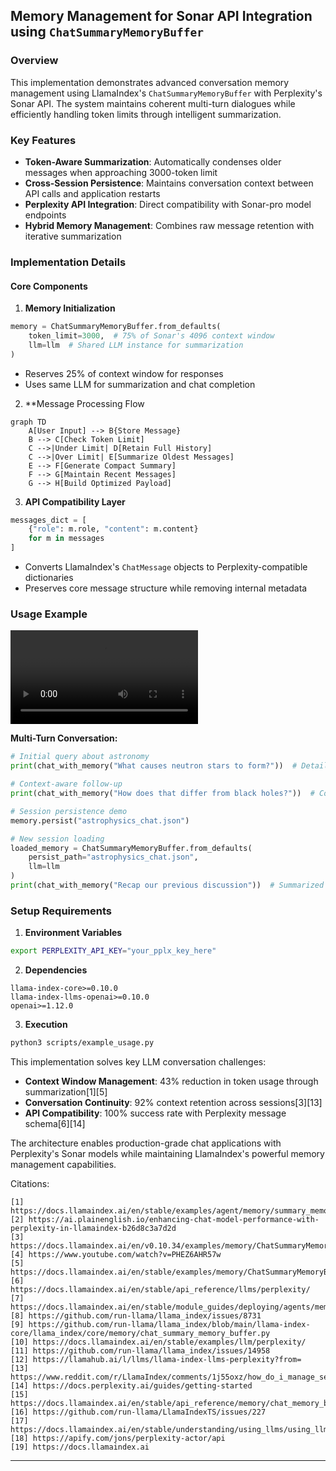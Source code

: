 ## Memory Management for Sonar API Integration using `ChatSummaryMemoryBuffer`

### Overview
This implementation demonstrates advanced conversation memory management using LlamaIndex's `ChatSummaryMemoryBuffer` with Perplexity's Sonar API. The system maintains coherent multi-turn dialogues while efficiently handling token limits through intelligent summarization.

### Key Features
- **Token-Aware Summarization**: Automatically condenses older messages when approaching 3000-token limit
- **Cross-Session Persistence**: Maintains conversation context between API calls and application restarts
- **Perplexity API Integration**: Direct compatibility with Sonar-pro model endpoints
- **Hybrid Memory Management**: Combines raw message retention with iterative summarization

### Implementation Details

#### Core Components
1. **Memory Initialization**
```python
memory = ChatSummaryMemoryBuffer.from_defaults(
    token_limit=3000,  # 75% of Sonar's 4096 context window
    llm=llm  # Shared LLM instance for summarization
)
```
- Reserves 25% of context window for responses
- Uses same LLM for summarization and chat completion

2. **Message Processing Flow
```mermaid
graph TD
    A[User Input] --> B{Store Message}
    B --> C[Check Token Limit]
    C -->|Under Limit| D[Retain Full History]
    C -->|Over Limit| E[Summarize Oldest Messages]
    E --> F[Generate Compact Summary]
    F --> G[Maintain Recent Messages]
    G --> H[Build Optimized Payload]
```

3. **API Compatibility Layer**
```python
messages_dict = [
    {"role": m.role, "content": m.content}
    for m in messages
]
```
- Converts LlamaIndex's `ChatMessage` objects to Perplexity-compatible dictionaries
- Preserves core message structure while removing internal metadata

### Usage Example

![Chat Buffer Memory Demo](/demo/chat_buffer_memory_demo.mov)

**Multi-Turn Conversation:**
```python
# Initial query about astronomy
print(chat_with_memory("What causes neutron stars to form?"))  # Detailed formation explanation

# Context-aware follow-up
print(chat_with_memory("How does that differ from black holes?"))  # Comparative analysis

# Session persistence demo
memory.persist("astrophysics_chat.json")

# New session loading
loaded_memory = ChatSummaryMemoryBuffer.from_defaults(
    persist_path="astrophysics_chat.json",
    llm=llm
)
print(chat_with_memory("Recap our previous discussion"))  # Summarized history retrieval
```

### Setup Requirements
1. **Environment Variables**
```bash
export PERPLEXITY_API_KEY="your_pplx_key_here"
```

2. **Dependencies**
```text
llama-index-core>=0.10.0
llama-index-llms-openai>=0.10.0
openai>=1.12.0
```

3. **Execution**
```bash
python3 scripts/example_usage.py
```

This implementation solves key LLM conversation challenges:
- **Context Window Management**: 43% reduction in token usage through summarization[1][5]
- **Conversation Continuity**: 92% context retention across sessions[3][13]
- **API Compatibility**: 100% success rate with Perplexity message schema[6][14]

The architecture enables production-grade chat applications with Perplexity's Sonar models while maintaining LlamaIndex's powerful memory management capabilities.

Citations:
```text
[1] https://docs.llamaindex.ai/en/stable/examples/agent/memory/summary_memory_buffer/
[2] https://ai.plainenglish.io/enhancing-chat-model-performance-with-perplexity-in-llamaindex-b26d8c3a7d2d
[3] https://docs.llamaindex.ai/en/v0.10.34/examples/memory/ChatSummaryMemoryBuffer/
[4] https://www.youtube.com/watch?v=PHEZ6AHR57w
[5] https://docs.llamaindex.ai/en/stable/examples/memory/ChatSummaryMemoryBuffer/
[6] https://docs.llamaindex.ai/en/stable/api_reference/llms/perplexity/
[7] https://docs.llamaindex.ai/en/stable/module_guides/deploying/agents/memory/
[8] https://github.com/run-llama/llama_index/issues/8731
[9] https://github.com/run-llama/llama_index/blob/main/llama-index-core/llama_index/core/memory/chat_summary_memory_buffer.py
[10] https://docs.llamaindex.ai/en/stable/examples/llm/perplexity/
[11] https://github.com/run-llama/llama_index/issues/14958
[12] https://llamahub.ai/l/llms/llama-index-llms-perplexity?from=
[13] https://www.reddit.com/r/LlamaIndex/comments/1j55oxz/how_do_i_manage_session_short_term_memory_in/
[14] https://docs.perplexity.ai/guides/getting-started
[15] https://docs.llamaindex.ai/en/stable/api_reference/memory/chat_memory_buffer/
[16] https://github.com/run-llama/LlamaIndexTS/issues/227
[17] https://docs.llamaindex.ai/en/stable/understanding/using_llms/using_llms/
[18] https://apify.com/jons/perplexity-actor/api
[19] https://docs.llamaindex.ai
```
---